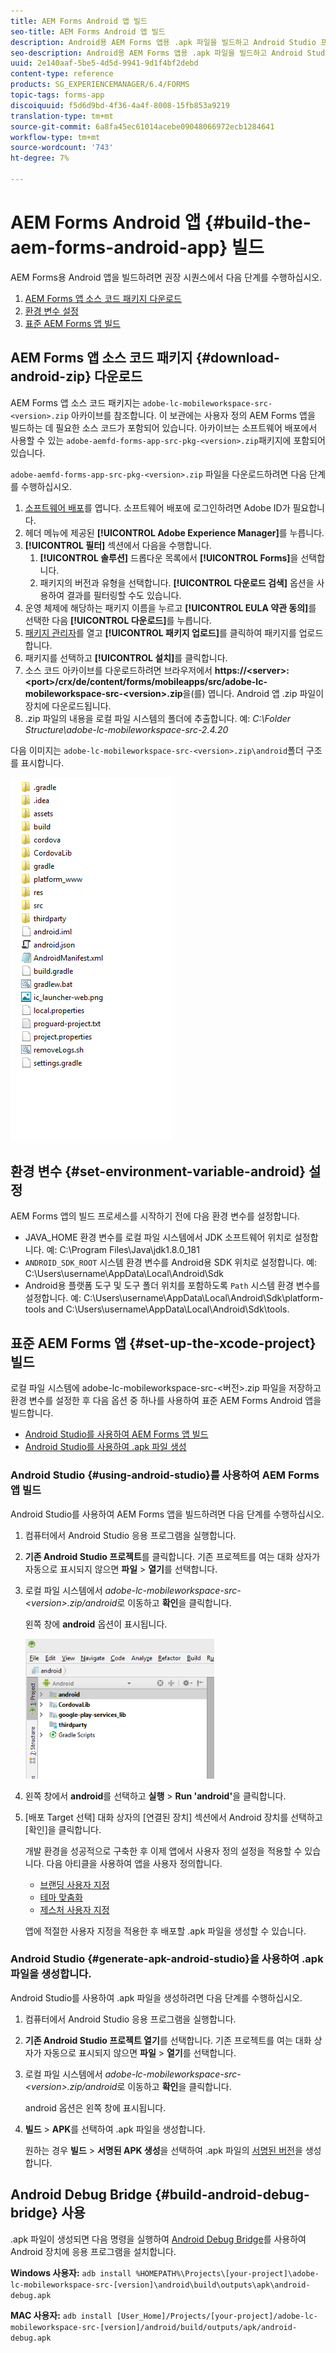 ```yaml
---
title: AEM Forms Android 앱 빌드
seo-title: AEM Forms Android 앱 빌드
description: Android용 AEM Forms 앱용 .apk 파일을 빌드하고 Android Studio 프로젝트를 설정하는 절차
seo-description: Android용 AEM Forms 앱용 .apk 파일을 빌드하고 Android Studio 프로젝트를 설정하는 절차
uuid: 2e140aaf-5be5-4d5d-9941-9d1f4bf2debd
content-type: reference
products: SG_EXPERIENCEMANAGER/6.4/FORMS
topic-tags: forms-app
discoiquuid: f5d6d9bd-4f36-4a4f-8008-15fb853a9219
translation-type: tm+mt
source-git-commit: 6a8fa45ec61014acebe09048066972ecb1284641
workflow-type: tm+mt
source-wordcount: '743'
ht-degree: 7%

---
```



# AEM Forms Android 앱 {#build-the-aem-forms-android-app} 빌드

AEM Forms용 Android 앱을 빌드하려면 권장 시퀀스에서 다음 단계를 수행하십시오.

1. [AEM Forms 앱 소스 코드 패키지 다운로드](#download-android-zip)
1. [환경 변수 설정](#set-environment-variable-android)
1. [표준 AEM Forms 앱 빌드](#set-up-the-xcode-project)

## AEM Forms 앱 소스 코드 패키지 {#download-android-zip} 다운로드

AEM Forms 앱 소스 코드 패키지는 `adobe-lc-mobileworkspace-src-<version>.zip` 아카이브를 참조합니다. 이 보관에는 사용자 정의 AEM Forms 앱을 빌드하는 데 필요한 소스 코드가 포함되어 있습니다. 아카이브는 소프트웨어 배포에서 사용할 수 있는 `adobe-aemfd-forms-app-src-pkg-<version>.zip`패키지에 포함되어 있습니다.

`adobe-aemfd-forms-app-src-pkg-<version>.zip` 파일을 다운로드하려면 다음 단계를 수행하십시오.

1. [소프트웨어 배포](https://experience.adobe.com/downloads)를 엽니다. 소프트웨어 배포에 로그인하려면 Adobe ID가 필요합니다.
1. 헤더 메뉴에 제공된 **[!UICONTROL Adobe Experience Manager]**&#x200B;를 누릅니다.
1. **[!UICONTROL 필터]** 섹션에서 다음을 수행합니다.
   1. **[!UICONTROL 솔루션]** 드롭다운 목록에서 **[!UICONTROL Forms]**&#x200B;을 선택합니다.
   2. 패키지의 버전과 유형을 선택합니다. **[!UICONTROL 다운로드 검색]** 옵션을 사용하여 결과를 필터링할 수도 있습니다.
1. 운영 체제에 해당하는 패키지 이름을 누르고 **[!UICONTROL EULA 약관 동의]**&#x200B;를 선택한 다음 **[!UICONTROL 다운로드]**&#x200B;를 누릅니다.
1. [패키지 관리자](https://docs.adobe.com/content/help/ko-KR/experience-manager-65/administering/contentmanagement/package-manager.html)를 열고 **[!UICONTROL 패키지 업로드]**&#x200B;를 클릭하여 패키지를 업로드합니다.
1. 패키지를 선택하고 **[!UICONTROL 설치]**&#x200B;를 클릭합니다.
1. 소스 코드 아카이브를 다운로드하려면 브라우저에서 **https://&lt;server>:&lt;port>/crx/de/content/forms/mobileapps/src/adobe-lc-mobileworkspace-src-&lt;version>.zip**&#x200B;을(를) 엽니다. Android 앱 .zip 파일이 장치에 다운로드됩니다.
1. .zip 파일의 내용을 로컬 파일 시스템의 폴더에 추출합니다. 예: *C:\Folder Structure\adobe-lc-mobileworkspace-src-2.4.20*

다음 이미지는 `adobe-lc-mobileworkspace-src-<version>.zip\android`폴더 구조를 표시합니다.

![zip_android_folder_structure](assets/zip_android_folder_structure.png)

## 환경 변수 {#set-environment-variable-android} 설정

AEM Forms 앱의 빌드 프로세스를 시작하기 전에 다음 환경 변수를 설정합니다.

* JAVA_HOME 환경 변수를 로컬 파일 시스템에서 JDK 소프트웨어 위치로 설정합니다. 예: C:\Program Files\Java\jdk1.8.0_181
* `ANDROID_SDK_ROOT` 시스템 환경 변수를 Android용 SDK 위치로 설정합니다. 예: C:\Users\username\AppData\Local\Android\Sdk
* Android용 플랫폼 도구 및 도구 폴더 위치를 포함하도록 `Path` 시스템 환경 변수를 설정합니다. 예: C:\Users\username\AppData\Local\Android\Sdk\platform-tools and C:\Users\username\AppData\Local\Android\Sdk\tools.

## 표준 AEM Forms 앱 {#set-up-the-xcode-project} 빌드

로컬 파일 시스템에 adobe-lc-mobileworkspace-src-&lt;버전>.zip 파일을 저장하고 환경 변수를 설정한 후 다음 옵션 중 하나를 사용하여 표준 AEM Forms Android 앱을 빌드합니다.

* [Android Studio를 사용하여 AEM Forms 앱 빌드](#using-android-studio)
* [Android Studio를 사용하여 .apk 파일 생성](#generate-apk-android-studio)

### Android Studio {#using-android-studio}를 사용하여 AEM Forms 앱 빌드

Android Studio를 사용하여 AEM Forms 앱을 빌드하려면 다음 단계를 수행하십시오.

1. 컴퓨터에서 Android Studio 응용 프로그램을 실행합니다.
1. **기존 Android Studio 프로젝트**&#x200B;를 클릭합니다. 기존 프로젝트를 여는 대화 상자가 자동으로 표시되지 않으면 **파일** > **열기**&#x200B;를 선택합니다.
1. 로컬 파일 시스템에서 *adobe-lc-mobileworkspace-src-&lt;version>.zip/android*&#x200B;로 이동하고 **확인**&#x200B;을 클릭합니다.

   왼쪽 창에 **android** 옵션이 표시됩니다.

   ![android_folder_studio](assets/android_folder_studio.png)

1. 왼쪽 창에서 **android**&#x200B;를 선택하고 **실행** > **Run &#39;android&#39;**&#x200B;을 클릭합니다.
1. [배포 Target 선택] 대화 상자의 [연결된 장치] 섹션에서 Android 장치를 선택하고 [확인]을 클릭합니다.

   개발 환경을 성공적으로 구축한 후 이제 앱에서 사용자 정의 설정을 적용할 수 있습니다. 다음 아티클을 사용하여 앱을 사용자 정의합니다.

   * [브랜딩 사용자 지정](/help/forms/using/branding-customization.md)
   * [테마 맞춤화](/help/forms/using/theme-customization.md)
   * [제스처 사용자 지정](/help/forms/using/gesture-customization.md)

   앱에 적절한 사용자 지정을 적용한 후 배포할 .apk 파일을 생성할 수 있습니다.

### Android Studio {#generate-apk-android-studio}을 사용하여 .apk 파일을 생성합니다.

Android Studio를 사용하여 .apk 파일을 생성하려면 다음 단계를 수행하십시오.

1. 컴퓨터에서 Android Studio 응용 프로그램을 실행합니다.
1. **기존 Android Studio 프로젝트 열기**&#x200B;를 선택합니다. 기존 프로젝트를 여는 대화 상자가 자동으로 표시되지 않으면 **파일** > **열기**&#x200B;를 선택합니다.
1. 로컬 파일 시스템에서 *adobe-lc-mobileworkspace-src-&lt;version>.zip/android*&#x200B;로 이동하고 **확인**&#x200B;을 클릭합니다.

   android 옵션은 왼쪽 창에 표시됩니다.

1. **빌드** > **APK**&#x200B;를 선택하여 .apk 파일을 생성합니다.

   원하는 경우 **빌드** > **서명된 APK 생성**&#x200B;을 선택하여 .apk 파일의 [서명된 버전](https://developer.android.com/studio/publish/app-signing)을 생성합니다.

## Android Debug Bridge {#build-android-debug-bridge} 사용

.apk 파일이 생성되면 다음 명령을 실행하여 [Android Debug Bridge](https://developer.android.com/tools/help/adb.html)를 사용하여 Android 장치에 응용 프로그램을 설치합니다.

**Windows 사용자:** `adb install %HOMEPATH%\Projects\[your-project]\adobe-lc-mobileworkspace-src-[version]\android\build\outputs\apk\android-debug.apk`

**MAC 사용자:** `adb install [User_Home]/Projects/[your-project]/adobe-lc-mobileworkspace-src-[version]/android/build/outputs/apk/android-debug.apk`
